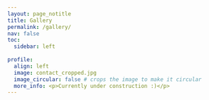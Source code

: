 ```yaml
---
layout: page_notitle
title: Gallery
permalink: /gallery/
nav: false
toc:
  sidebar: left
  
profile:
  align: left
  image: contact_cropped.jpg
  image_circular: false # crops the image to make it circular
  more_info: <p>Currently under construction :)</p>
---
```



